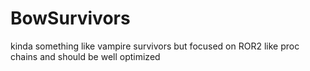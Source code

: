 # BowSurvivors
kinda something like vampire survivors but focused on ROR2 like proc chains and should be well optimized
